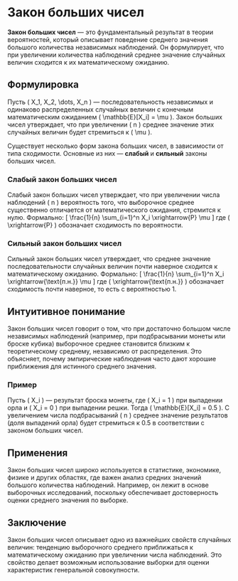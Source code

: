 # Закон больших чисел

**Закон больших чисел** — это фундаментальный результат в теории вероятностей, который описывает поведение среднего значения большого количества независимых наблюдений. Он формулирует, что при увеличении количества наблюдений среднее значение случайных величин сходится к их математическому ожиданию.

## Формулировка

Пусть \( X_1, X_2, \dots, X_n \) — последовательность независимых и одинаково распределенных случайных величин с конечным математическим ожиданием \( \mathbb{E}[X_i] = \mu \). Закон больших чисел утверждает, что при увеличении \( n \) среднее значение этих случайных величин будет стремиться к \( \mu \).

Существует несколько форм закона больших чисел, в зависимости от типа сходимости. Основные из них — **слабый** и **сильный** законы больших чисел.

### Слабый закон больших чисел

Слабый закон больших чисел утверждает, что при увеличении числа наблюдений \( n \) вероятность того, что выборочное среднее существенно отличается от математического ожидания, стремится к нулю. Формально:
\[
\frac{1}{n} \sum_{i=1}^n X_i \xrightarrow{P} \mu
\]
где \( \xrightarrow{P} \) обозначает сходимость по вероятности.

### Сильный закон больших чисел

Сильный закон больших чисел утверждает, что среднее значение последовательности случайных величин почти наверное сходится к математическому ожиданию. Формально:
\[
\frac{1}{n} \sum_{i=1}^n X_i \xrightarrow{\text{п.н.}} \mu
\]
где \( \xrightarrow{\text{п.н.}} \) обозначает сходимость почти наверное, то есть с вероятностью 1.

## Интуитивное понимание

Закон больших чисел говорит о том, что при достаточно большом числе независимых наблюдений (например, при подбрасывании монеты или броске кубика) выборочное среднее становится близким к теоретическому среднему, независимо от распределения. Это объясняет, почему эмпирические наблюдения часто дают хорошие приближения для истинного среднего значения.

### Пример

Пусть \( X_i \) — результат броска монеты, где \( X_i = 1 \) при выпадении орла и \( X_i = 0 \) при выпадении решки. Тогда \( \mathbb{E}[X_i] = 0.5 \). С увеличением числа подбрасываний \( n \) среднее значение результатов (доля выпадений орла) будет стремиться к 0.5 в соответствии с законом больших чисел.

## Применения

Закон больших чисел широко используется в статистике, экономике, физике и других областях, где важен анализ средних значений большого количества наблюдений. Например, он лежит в основе выборочных исследований, поскольку обеспечивает достоверность оценки среднего значения по выборке.

## Заключение

Закон больших чисел описывает одно из важнейших свойств случайных величин: тенденцию выборочного среднего приближаться к математическому ожиданию при увеличении числа наблюдений. Это свойство делает возможным использование выборки для оценки характеристик генеральной совокупности.
